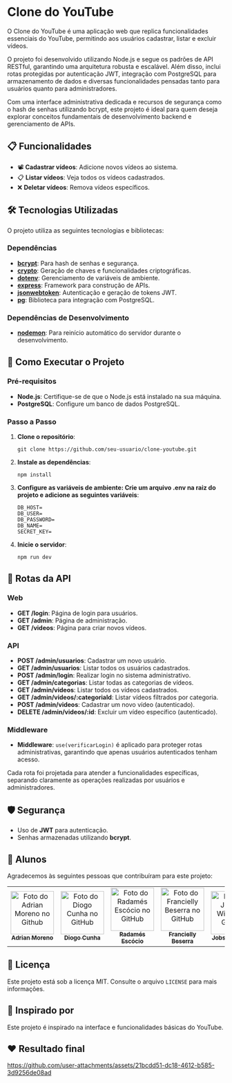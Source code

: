 # Clone do YouTube

O Clone do YouTube é uma aplicação web que replica funcionalidades essenciais do YouTube, permitindo aos usuários cadastrar, listar e excluir vídeos.

O projeto foi desenvolvido utilizando Node.js e segue os padrões de API RESTful, garantindo uma arquitetura robusta e escalável. Além disso, inclui rotas protegidas por autenticação JWT, integração com PostgreSQL para armazenamento de dados e diversas funcionalidades pensadas tanto para usuários quanto para administradores.

Com uma interface administrativa dedicada e recursos de segurança como o hash de senhas utilizando bcrypt, este projeto é ideal para quem deseja explorar conceitos fundamentais de desenvolvimento backend e gerenciamento de APIs.

## 📋 Funcionalidades

- 📽 **Cadastrar vídeos**: Adicione novos vídeos ao sistema.
- 📋 **Listar vídeos**: Veja todos os vídeos cadastrados.
- ❌ **Deletar vídeos**: Remova vídeos específicos.

## 🛠️ Tecnologias Utilizadas

O projeto utiliza as seguintes tecnologias e bibliotecas:

### Dependências
- **[bcrypt](https://www.npmjs.com/package/bcrypt)**: Para hash de senhas e segurança.
- **[crypto](https://nodejs.org/api/crypto.html)**: Geração de chaves e funcionalidades criptográficas.
- **[dotenv](https://www.npmjs.com/package/dotenv)**: Gerenciamento de variáveis de ambiente.
- **[express](https://expressjs.com/)**: Framework para construção de APIs.
- **[jsonwebtoken](https://www.npmjs.com/package/jsonwebtoken)**: Autenticação e geração de tokens JWT.
- **[pg](https://node-postgres.com/)**: Biblioteca para integração com PostgreSQL.

### Dependências de Desenvolvimento
- **[nodemon](https://www.npmjs.com/package/nodemon)**: Para reinício automático do servidor durante o desenvolvimento.


## 🚀 Como Executar o Projeto

### Pré-requisitos
- **Node.js**: Certifique-se de que o Node.js está instalado na sua máquina.
- **PostgreSQL**: Configure um banco de dados PostgreSQL.

### Passo a Passo
1. **Clone o repositório**:
   ```   
   git clone https://github.com/seu-usuario/clone-youtube.git
2. **Instale as dependências**:
   ```  
   npm install
3. **Configure as variáveis de ambiente: Crie um arquivo .env na raiz do projeto e adicione as seguintes variáveis**:

   ```  
   DB_HOST=
   DB_USER=
   DB_PASSWORD=
   DB_NAME=
   SECRET_KEY=
4. **Inicie o servidor**:
   ```  
   npm run dev
## 🧪 Rotas da API

### Web
- **GET /login**: Página de login para usuários.
- **GET /admin**: Página de administração.
- **GET /videos**: Página para criar novos vídeos.

### API
- **POST /admin/usuarios**: Cadastrar um novo usuário.
- **GET /admin/usuarios**: Listar todos os usuários cadastrados.
- **POST /admin/login**: Realizar login no sistema administrativo.
- **GET /admin/categorias**: Listar todas as categorias de vídeos.
- **GET /admin/videos**: Listar todos os vídeos cadastrados.
- **GET /admin/videos/:categoriaId**: Listar vídeos filtrados por categoria.
- **POST /admin/videos**: Cadastrar um novo vídeo (autenticado).
- **DELETE /admin/videos/:id**: Excluir um vídeo específico (autenticado).

### Middleware
- **Middleware**: `use(verificarLogin)` é aplicado para proteger rotas administrativas, garantindo que apenas usuários autenticados tenham acesso.


Cada rota foi projetada para atender a funcionalidades específicas, separando claramente as operações realizadas por usuários e administradores.


## 🛡️ Segurança

- Uso de **JWT** para autenticação.
- Senhas armazenadas utilizando **bcrypt**.


## 🤝 Alunos
Agradecemos às seguintes pessoas que contribuíram para este projeto:

<table>
  <tr>
    <td align="center">
      <a href="https://github.com/Henriquizinho">
        <img src="https://avatars.githubusercontent.com/u/179753857?v=4" width="100px;" alt="Foto do Adrian Moreno no Github"/><br>
        <sub>
          <b>Adrian Moreno</b>
        </sub>
      </a>
    </td>
    <td align="center">
      <a href="https://github.com/diogocds">
        <img src="https://avatars.githubusercontent.com/u/163685852?v=4" width="100px;" alt="Foto do Diogo Cunha no GitHub"/><br>
        <sub>
          <b>Diogo Cunha</b>
        </sub>
      </a>
    </td>
    <td align="center">
      <a href="https://github.com/rada333">
        <img src="https://avatars.githubusercontent.com/u/10971606?v=4" width="100px;" alt="Foto do Radamés Escócio no GitHub"/><br>
        <sub>
          <b>Radamés Escócio</b>
        </sub>
      </a>
    </td>
    <td align="center">
      <a href="https://github.com/FranciellyBeserra">
        <img src="https://avatars.githubusercontent.com/u/179868457?v=4" width="100px;" alt="Foto do Francielly Beserra no GitHub"/><br>
        <sub>
          <b>Francielly Beserra</b>
        </sub>
      </a>
    </td>   
    <td align="center">
      <a href="https://github.com/Oitudobem1084">
        <img src="https://avatars.githubusercontent.com/u/179861178?v=4" width="100px;" alt="Foto do Jobson Willian no GitHub"/><br>
        <sub>
          <b>Jobson Willian</b>
        </sub>
      </a>
    </td>  
  </tr>
</table>


## 📝 Licença

Este projeto está sob a licença MIT. Consulte o arquivo `LICENSE` para mais informações.


## 🌟 Inspirado por

Este projeto é inspirado na interface e funcionalidades básicas do YouTube.

## ❤️ Resultado final
https://github.com/user-attachments/assets/21bcdd51-dc18-4612-b585-3d9256de08ad






